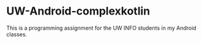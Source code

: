 # UW-Android-complexkotlin

This is a programming assignment for the UW INFO students in my Android classes.